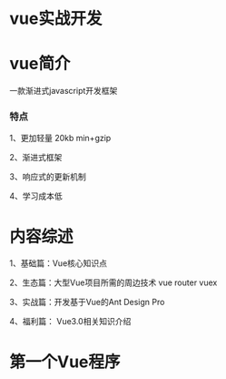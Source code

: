 # vue实战开发

# vue简介

一款渐进式javascript开发框架

### 特点

1、更加轻量 20kb min+gzip

2、渐进式框架

3、响应式的更新机制

4、学习成本低



# 内容综述

1、基础篇：Vue核心知识点

2、生态篇：大型Vue项目所需的周边技术
vue router
vuex

3、实战篇：开发基于Vue的Ant Design Pro

4、福利篇： Vue3.0相关知识介绍


# 第一个Vue程序




